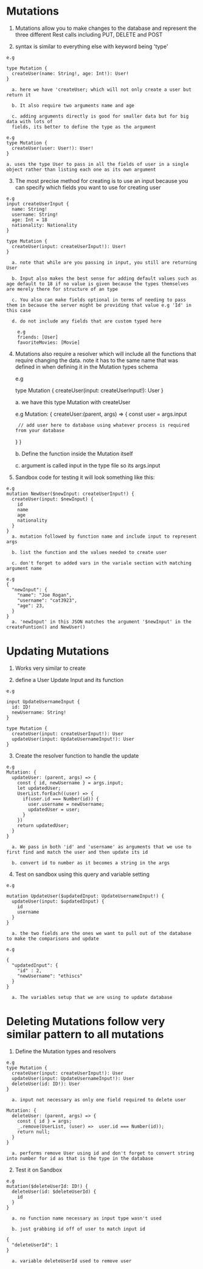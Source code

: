 # Mutations 

  1. Mutations allow you to make changes to the database and represent the three
     different Rest calls including PUT, DELETE and POST
  
  2. syntax is similar to everything else with keyword being 'type'

    e.g

    type Mutation {
      createUser(name: String!, age: Int!): User!
    }

      a. here we have 'createUser; which will not only create a user but return it

      b. It also require two arguments name and age 

      c. adding arguments directly is good for smaller data but for big data with lots of 
      fields, its better to define the type as the argument 

    e.g
    type Mutation {
      createUser(user: User!): User!
    }

    a. uses the type User to pass in all the fields of user in a single object rather than listing each one as its own argument
  
  3. The most precise method for creating is to use an input because you can specify which fields you want to use for creating user

    e.g
    input createUserInput {
      name: String!
      username: String!
      age: Int = 18
      nationality: Nationality
    }

    type Mutation {
      createUser(input: createUserInput!): User!
    }

      a. note that while are you passing in input, you still are returning User

      b. Input also makes the best sense for adding default values such as age default to 18 if no value is given because the types themselves are merely there for structure of an type

      c. You also can make fields optional in terms of needing to pass them in because the server might be providing that value e.g 'Id' in this case

      d. do not include any fields that are custom typed here

        e.g         
        friends: [User]
        favoriteMovies: [Movie]
  
  4. Mutations also require a resolver which will include all the functions that
     require changing the data. note it has to the same name that was defined in
     when defining it in the Mutation types schema

      e.g

      type Mutation {
        createUser(input: createUserInput!): User
      }
        
        a. we have this type Mutation with createUser

      e.g 
      Mutation: {
        createUser:(parent, args) => {
          const user = args.input
          
          // add user here to database using whatever process is required from your database
        }
      } 
    
        b. Define the function inside the Mutation itself 

        c. argument is called input in the type file so its args.input

  5. Sandbox code for testing it will look something like this: 

    e.g
    mutation NewUser($newInput: createUserInput!) {
      createUser(input: $newInput) {
        id
        name
        age
        nationality
      }
    }
      a. mutation followed by function name and include input to represent args

      b. list the function and the values needed to create user 
  
      c. don't forget to added vars in the variale section with matching argument name 

    e.g
    {
      "newInput": {
        "name": "Joe Rogan",
        "username": "cat3923",
        "age": 23,
      }
    }
      a. 'newInput' in this JSON matches the argument '$newInput' in the createFuntion() and NewUser()

# Updating Mutations

  1. Works very similar to create

  2. define a User Update Input and its function 

    e.g 

    input UpdateUsernameInput {
      id: ID!
      newUsername: String!
    }

    type Mutation {
      createUser(input: createUserInput!): User
      updateUser(input: UpdateUsernameInput!): User
    }
  
  3. Create the resolver function to handle the update

    e.g
    Mutation: {
      updateUser: (parent, args) => {
        const { id, newUsername } = args.input;
        let updatedUser;
        UserList.forEach((user) => {
          if(user.id === Number(id)) {
            user.username = newUsername;
            updatedUser = user;
          }
        })
        return updatedUser;
      }
    }

      a. We pass in both 'id' and 'username' as arguments that we use to first find and match the user and then update its id

      b. convert id to number as it becomes a string in the args

  4. Test on sandbox using this query and variable setting

    e.g 

    mutation UpdateUser($updatedInput: UpdateUsernameInput!) {
      updateUser(input: $updatedInput) {
        id
        username
      }
    }

      a. the two fields are the ones we want to pull out of the database to make the comparisons and update

    e.g

    {
      "updatedInput": {
        "id" : 2,
        "newUsername": "ethiscs"
      }
    }

      a. The variables setup that we are using to update database

# Deleting Mutations follow very similar pattern to all mutations

  1. Define the Mutation types and resolvers

    e.g
    type Mutation {
      createUser(input: createUserInput!): User
      updateUser(input: UpdateUsernameInput!): User
      deleteUser(id: ID!): User
    }

      a. input not necessary as only one field required to delete user

    Mutation: {
      deleteUser: (parent, args) => {
        const { id } = args;
        _.remove(UserList, (user) =>  user.id === Number(id));
        return null;
      }
    }
      
      a. performs remove User using id and don't forget to convert string into number for id as that is the type in the database

  2. Test it on Sandbox

    e.g
    mutation($deleteUserId: ID!) {
      deleteUser(id: $deleteUserId) {
        id
      }
    }
      
      a. no function name necessary as input type wasn't used 

      b. just grabbing id off of user to match input id 

    {
      "deleteUserId": 1
    }

      a. variable deleteUserId used to remove user


